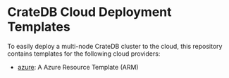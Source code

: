 CrateDB Cloud Deployment Templates
==================================

To easily deploy a multi-node CrateDB cluster to the cloud, this repository contains templates for the following cloud providers:
* [azure](azure): A Azure Resource Template (ARM)
